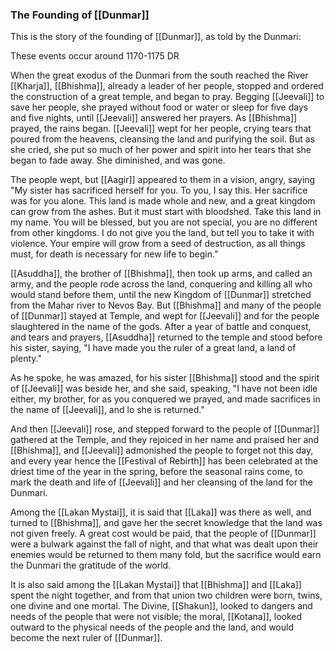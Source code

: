 ### The Founding of [[Dunmar]]

This is the story of the founding of [[Dunmar]], as told by the Dunmari:

These events occur around 1170-1175 DR

When the great exodus of the Dunmari from the south reached the River [[Kharja]], [[Bhishma]], already a leader of her people, stopped and ordered the construction of a great temple, and began to pray. Begging [[Jeevali]] to save her people, she prayed without food or water or sleep for five days and five nights, until [[Jeevali]] answered her prayers. As [[Bhishma]] prayed, the rains began. [[Jeevali]] wept for her people, crying tears that poured from the heavens, cleansing the land and purifying the soil. But as she cried, she put so much of her power and spirit into her tears that she began to fade away. She diminished, and was gone.

The people wept, but [[Aagir]] appeared to them in a vision, angry, saying "My sister has sacrificed herself for you. To you, I say this. Her sacrifice was for you alone. This land is made whole and new, and a great kingdom can grow from the ashes. But it must start with bloodshed. Take this land in my name. You will be blessed, but you are not special, you are no different from other kingdoms. I do not give you the land, but tell you to take it with violence. Your empire will grow from a seed of destruction, as all things must, for death is necessary for new life to begin." 

[[Asuddha]], the brother of [[Bhishma]], then took up arms, and called an army, and the people rode across the land, conquering and killing all who would stand before them, until the new Kingdom of [[Dunmar]] stretched from the Mahar river to Nevos Bay. But [[Bhishma]] and many of the people of [[Dunmar]] stayed at Temple, and wept for [[Jeevali]] and for the people slaughtered in the name of the gods. After a year of battle and conquest, and tears and prayers, [[Asuddha]] returned to the temple and stood before his sister, saying, "I have made you the ruler of a great land, a land of plenty."

As he spoke, he was amazed, for his sister [[Bhishma]] stood and the spirit of [[Jeevali]] was beside her, and she said, speaking, "I have not been idle either, my brother, for as you conquered we prayed, and made sacrifices in the name of [[Jeevali]], and lo she is returned."

And then [[Jeevali]] rose, and stepped forward to the people of [[Dunmar]] gathered at the Temple, and they rejoiced in her name and praised her and [[Bhishma]], and [[Jeevali]] admonished the people to forget not this day, and every year hence the [[Festival of Rebirth]] has been celebrated at the driest time of the year in the spring, before the seasonal rains come, to mark the death and life of [[Jeevali]] and her cleansing of the land for the Dunmari. 

Among the [[Lakan Mystai]], it is said that [[Laka]] was there as well, and turned to [[Bhishma]], and gave her the secret knowledge that the land was not given freely. A great cost would be paid, that the people of [[Dunmar]] were a bulwark against the fall of night, and that what was dealt upon their enemies would be returned to them many fold, but the sacrifice would earn the Dunmari the gratitude of the world. 

It is also said among the [[Lakan Mystai]] that [[Bhishma]] and [[Laka]] spent the night together, and from that union two children were born, twins, one divine and one mortal. The Divine, [[Shakun]], looked to dangers and needs of the people that were not visible; the moral, [[Kotana]], looked outward to the physical needs of the people and the land, and would become the next ruler of [[Dunmar]].

